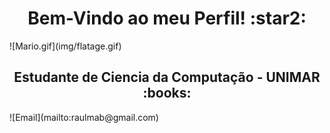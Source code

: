 <h1 align="center">Bem-Vindo ao meu Perfil! :star2: </h1>
![Mario.gif](img/flatage.gif)
<br>
<h2 align="center"> Estudante de Ciencia da Computação - UNIMAR :books: </h2>
![Email](mailto:raulmab@gmail.com)
<!--
**Raul-Mozart/Raul-Mozart** is a ✨ _special_ ✨ repository because its `README.md` (this file) appears on your GitHub profile.

Here are some ideas to get you started:

- 🔭 I’m currently working on ...
- 🌱 I’m currently learning ...
- 👯 I’m looking to collaborate on ...
- 🤔 I’m looking for help with ...
- 💬 Ask me about ...
- 📫 How to reach me: ...
- 😄 Pronouns: ...
- ⚡ Fun fact: ...
-->
